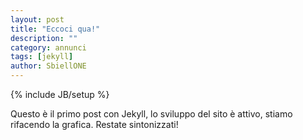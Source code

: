 ```yaml
---
layout: post
title: "Eccoci qua!"
description: ""
category: annunci 
tags: [jekyll]
author: SbiellONE
---
```

{% include JB/setup %}

Questo è il primo post con Jekyll, lo sviluppo del sito è attivo, stiamo
rifacendo la grafica. Restate sintonizzati!
